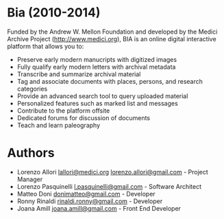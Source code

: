 # Bia (2010-2014)

Funded by the Andrew W. Mellon Foundation and developed by the Medici Archive Project (http://www.medici.org), 
BIA is an online digital interactive platform that allows you to: 

- Preserve early modern manucripts with digitized images 
- Fully qualify early modern letters with archival metadata 
- Transcribe and summarize archival material
- Tag and associate documents with places, persons, and research categories
- Provide an advanced search tool to query uploaded material 
- Personalized features such as marked list and messages
- Contribute to the platform offsite
- Dedicated forums for discussion of documents
- Teach and learn paleography 




# Authors
- Lorenzo Allori <lallori@medici.org> <lorenzo.allori@gmail.com> - Project Manager
- Lorenzo Pasquinelli <l.pasquinelli@gmail.com> - Software Architect
- Matteo Doni <donimatteo@gmail.com> - Developer
- Ronny Rinaldi <rinaldi.ronny@gmail.com> - Developer
- Joana Amill <joana.amill@gmail.com> - Front End Developer

